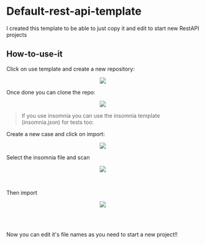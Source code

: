 # Default-rest-api-template

I created this template to be able to just copy it and edit to start new RestAPI projects

## How-to-use-it

Click on use template and create a new repository:
<p align="center">
<img src="https://github.com/Mitisuaki/default-rest-api-template/assets/107155939/1be8c718-6ccb-4cdb-8eb0-87f502c2038b" />
</p>


Once done you can clone the repo:

<p align="center">
<img src="https://github.com/Mitisuaki/default-rest-api-template/assets/107155939/80275c5b-5ed4-458e-bc2f-b1c1adb7e47c" />
</p>

> If you use insomnia you can use the insomnia template (insomnia.json) for tests too:<br>

Create a new case and click on import:
<p align="center">
  <img src="https://github.com/Mitisuaki/default-rest-api-template/assets/107155939/cf80d38a-77f1-4609-ac47-5612fc3803fa" />
</p>

Select the insomnia file and scan
<p align="center">
  <img src="https://github.com/Mitisuaki/default-rest-api-template/assets/107155939/25bc2cee-b3d5-40ef-a1de-b5594ec54895" />
</p><br>

Then import 
<p align="center">
  <img src="https://github.com/Mitisuaki/default-rest-api-template/assets/107155939/d447f044-95fd-4c7b-b519-feeb2ca99330" />
</p>

<br><br>


Now you can edit it's file names as you need to start a new project!!
